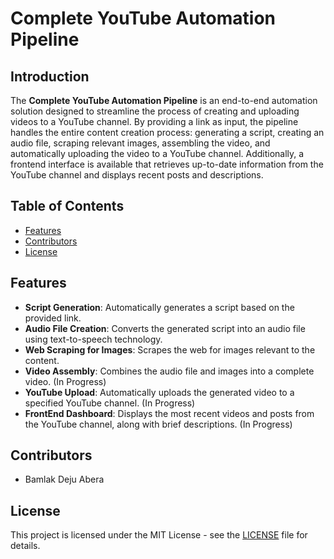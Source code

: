 # Complete YouTube Automation Pipeline

## Introduction

The **Complete YouTube Automation Pipeline** is an end-to-end automation solution designed to streamline the process of creating and uploading videos to a YouTube channel. By providing a link as input, the pipeline handles the entire content creation process: generating a script, creating an audio file, scraping relevant images, assembling the video, and automatically uploading the video to a YouTube channel. Additionally, a frontend interface is available that retrieves up-to-date information from the YouTube channel and displays recent posts and descriptions.

## Table of Contents

- [Features](#features)
- [Contributors](#contributors)
- [License](#license)

## Features

- **Script Generation**: Automatically generates a script based on the provided link.
- **Audio File Creation**: Converts the generated script into an audio file using text-to-speech technology.
- **Web Scraping for Images**: Scrapes the web for images relevant to the content.
- **Video Assembly**: Combines the audio file and images into a complete video. (In Progress)
- **YouTube Upload**: Automatically uploads the generated video to a specified YouTube channel.  (In Progress)
- **FrontEnd Dashboard**: Displays the most recent videos and posts from the YouTube channel, along with brief descriptions.  (In Progress)

## Contributors

- Bamlak Deju Abera

## License

This project is licensed under the MIT License - see the [LICENSE](LICENSE) file for details.

